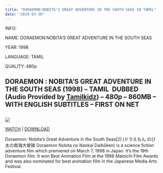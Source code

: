 ```yaml
---
title: "DORAEMON:NOBITA'S GREAT ADVENTURE IN THE SOUTH SEAS IN TAMIL"
date: "2019-03-30"
---
```


INFO:

NAME: DORAEMON:NOBITA’S GREAT ADVENTURE IN THE SOUTH SEAS

YEAR: 1998

LANGUAGE: TAMIL 

QUALITY: 480p

## DORAEMON : NOBITA’S GREAT ADVENTURE IN THE SOUTH SEAS (1998) – TAMIL  DUBBED (Audio Provided by [Tamilkidz](http://www.tamilkidz.tk/)) – 480p – 860MB – WITH ENGLISH SUBTITLES – FIRST ON NET

## 

[![](https://3.bp.blogspot.com/-ksmSByRGGtg/W_A2O0i-wCI/AAAAAAAAAaY/IyoqE1zI9O4CeIuJoaObYYCjHvWoLKHkwCLcBGAs/s320/1998.jpg)](https://3.bp.blogspot.com/-ksmSByRGGtg/W_A2O0i-wCI/AAAAAAAAAaY/IyoqE1zI9O4CeIuJoaObYYCjHvWoLKHkwCLcBGAs/s1600/1998.jpg)

[WATCH](https://clk.ink/UdtJ) | [DOWNLOAD](https://clk.ink/UdtJ)

Doraemon: Nobita’s Great Adventure in the South Seas\[2\] (ドラえもん のび太の南海大冒険 Doraemon Nobita no Nankai Daibōken) is a science fiction adventure film which premiered on March 7, 1998 in Japan. It’s the 19th Doraemon film. It won Best Animation Film at the 1998 Mainichi Film Awards and was also nominated for best animation film in the Japanese Media Arts Festival.
